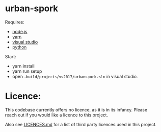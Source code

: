 # urban-spork

Requires:
- [node.js](https://nodejs.org/en/) 
- [yarn](https://yarnpkg.com/en/docs/getting-started)
- [visual studio](https://www.visualstudio.com/downloads/)
- [python](https://www.python.org/downloads/release/python-2714/)

Start:
- yarn install
- yarn run setup
- open `.build/projects/vs2017/urbanspork.sln` in visual studio.

# Licence:

This codebase currently offers no licence, as it is in its infancy. Please reach out if you would like a licence to this project.

Also see [LICENCES.md](LICENCES.md) for a list of third party licences used in this project.